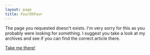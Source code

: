 ```yaml
---
layout: page
title: FourOhFour
---
```


The page you requested doesn't exists. I'm very sorry for this as you probably were looking for something. I suggest you take a look at my archives and see if you can find the correct article there.

[Take me there!](/archive.html)
